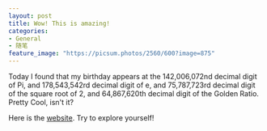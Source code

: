 ```yaml
---
layout: post
title: Wow! This is amazing!
categories:
- General
- 随笔
feature_image: "https://picsum.photos/2560/600?image=875"
---
```


Today I found that my birthday appears at the 142,006,072nd decimal digit of Pi, and 178,543,542rd decimal digit of e, and 75,787,723rd decimal digit of the square root of 2, and 64,867,620th decimal digit of the Golden Ratio. Pretty Cool, isn't it?



Here is the [website](http://www.subidiom.com/pi/pi.asp). Try to explore yourself!

